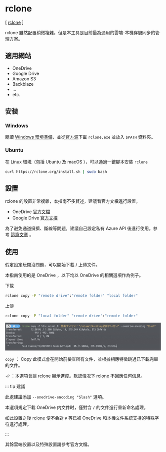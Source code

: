 # rclone

[ [rclone](https://rclone.org/) ]

rclone 雖然配置稍微複雜，但是本工具是目前最為通用的雲端-本機存儲同步的管理方案。

## 適用網站

- OneDrive
- Google Drive
- Amazon S3
- Backblaze
- ...
- etc.

## 安装

### Windows

閱讀 [Windows 環境準備](/docs/preparation/windows.md)，並從[官方源](https://rclone.org/downloads/)下載 `rclone.exe` 並放入 `$PATH` 資料夾。

### Ubuntu

在 Linux 環境（包括 Ubuntu 及 macOS ），可以通過一鍵腳本安裝 `rclone`

```bash
curl https://rclone.org/install.sh | sudo bash
```

## 設置

rclone 的設置非常複雜，本指南不多贅述，建議看官方文檔進行設置。

- OneDrive [官方文檔](https://rclone.org/onedrive/)
- Google Drive [官方文檔](https://rclone.org/drive/)

為了避免通道擁擠、斷線等問題，建議自己設定私有 Azure API 後進行使用。参考 [這篇文章](https://p3terx.com/archives/rclone-connect-onedrive-with-selfbuilt-api.html) 。

## 使用

假定設定玩閉沒問題，可以開始下載 / 上傳文件。

本指南使用的是 OneDrive ，以下均以 OneDrive 的相關選項作為例子。

下載

```bash
rclone copy -P "remote drive":"remote folder" "local folder"
```

上傳

```bash
rclone copy -P "local folder" "remote drive":"remote folder"
```

![Result](./rclone-0001.jpg)

`copy` ： Copy 此模式會在開始前檢查所有文件，並根據相應特徵跳過已下載完畢的文件。

`-P` ：本選項會讓 rclone 顯示進度。默認情况下 rclone 不回應任何信息。

::: tip 建議

此處建議添加 `--onedrive-encoding "Slash"` 選項。

本選項規定下載 OneDrive 内文件时，僅對含 `/` 的文件進行重新命名處理。

如此設置之後 rclone 便不会對 `#` 等已被 OneDrive 和本機文件系統支持的特殊字符進行處理。

:::

其餘雲端設置以及特殊設置請參考官方文檔。
